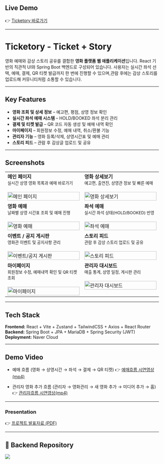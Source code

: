 ## Live Demo
👉 [Ticketory 바로가기](http://211.188.58.155:8080/)  

---
# Ticketory - Ticket + Story

영화 예매와 감상 스토리 공유를 결합한 **영화 플랫폼 웹 애플리케이션**입니다. React 기반의 직관적 UI와 Spring Boot 백엔드로 구성되어 있습니다.
사용자는 실시간 좌석 선택, 예매, 결제, QR 티켓 발급까지 한 번에 진행할 수 있으며,관람 후에는 감상 스토리를 업로드해 커뮤니티처럼 소통할 수 있습니다.  

---

## Key Features

- **영화 조회 및 상세 정보** – 예고편, 평점, 상영 정보 확인  
- **실시간 좌석 예매 시스템** – HOLD/BOOKED 좌석 분리 관리  
- **결제 및 티켓 발급** – QR 코드 자동 생성 및 예매 내역 확인  
- **마이페이지** – 회원정보 수정, 예매 내역, 취소/환불 기능  
- **관리자 기능** – 영화 등록/삭제, 상영시간표 및 예매 관리  
- **스토리 피드** – 관람 후 감상글 업로드 및 공유  

---

## Screenshots

<table>
  <tr>
    <td width="50%" valign="top">
      <b>메인 페이지</b><br/>
      <sub>실시간 상영 영화 목록과 예매 바로가기</sub><br/><br/>
      <img alt="메인 페이지" src="https://github.com/user-attachments/assets/4c69e2ba-f6c2-404b-8217-c8f42dcfdb2b" width="100%"/>
    </td>
    <td width="50%" valign="top">
      <b>영화 상세보기</b><br/>
      <sub>예고편, 출연진, 상영관 정보 및 빠른 예매</sub><br/><br/>
      <img alt="영화 상세보기" src="https://github.com/user-attachments/assets/3b059e38-9587-4339-8273-68e41e18d32a" width="100%"/>
    </td>
  </tr>
  <tr>
    <td width="50%" valign="top">
      <b>영화 예매</b><br/>
      <sub>날짜별 상영 시간표 조회 및 예매 진행</sub><br/><br/>
      <img alt="영화 예매" src="https://github.com/user-attachments/assets/3baff37f-8b1a-43ac-b9a9-8dc519498ccd" width="100%"/>
    </td>
    <td width="50%" valign="top">
      <b>좌석 예매</b><br/>
      <sub>실시간 좌석 상태(HOLD/BOOKED) 반영</sub><br/><br/>
      <img alt="좌석 예매" src="https://github.com/user-attachments/assets/d17b63db-b3da-47d9-9d96-7dbb9408d530" width="100%"/>
    </td>
  </tr>
  <tr>
    <td width="50%" valign="top">
      <b>이벤트 / 공지 게시판</b><br/>
      <sub>영화관 이벤트 및 공지사항 관리</sub><br/><br/>
      <img alt="이벤트/공지 게시판" src="https://github.com/user-attachments/assets/4237168c-5b2d-4368-9289-d366e018dc47" width="100%"/>
    </td>
    <td width="50%" valign="top">
      <b>스토리 피드</b><br/>
      <sub>관람 후 감상 스토리 업로드 및 공유</sub><br/><br/>
      <img alt="스토리 피드" src="https://github.com/user-attachments/assets/19bdba85-5d19-4228-9096-d550a06195a3" width="100%"/>
    </td>
  </tr>
  <tr>
    <td width="50%" valign="top">
      <b>마이페이지</b><br/>
      <sub>회원정보 수정, 예매내역 확인 및 QR 티켓 조회</sub><br/><br/>
      <img alt="마이페이지" src="https://github.com/user-attachments/assets/5b04fc87-e762-446a-935e-34b5b45bf2ca" width="100%"/>
    </td>
    <td width="50%" valign="top">
      <b>관리자 대시보드</b><br/>
      <sub>매출 통계, 상영 일정, 게시판 관리</sub><br/><br/>
      <img alt="관리자 대시보드" src="https://github.com/user-attachments/assets/1f757295-1cb7-41ab-8aad-5478be12cffe" width="100%"/>
    </td>
  </tr>
</table>

---
##  Tech Stack

**Frontend:** React + Vite + Zustand + TailwindCSS + Axios + React Router  
**Backend:** Spring Boot + JPA + MariaDB + Spring Security (JWT)  
**Deployment:** Naver Cloud 

---

## Demo Video
- 예매 흐름 (영화 → 상영시간 → 좌석 → 결제 → QR 티켓)
👉 [예매흐름 시연영상(mp4)](https://github.com/user-attachments/assets/099c75e4-6254-4c2b-84b9-2d4b7cf5523c)

- 관리자 영화 추가 흐름 (관리자 → 영화관리 → 새 영화 추가 → 미디어 추가 → 홈)
👉 [관리자흐름 시연영상(mp4)](https://github.com/user-attachments/assets/b60a7af4-1f1d-457d-9535-ce3da64a18c4)

---

### Presentation
👉 [프로젝트 발표자료 (PDF)](https://github.com/user-attachments/files/22225340/ticketory_presentation_final.pdf)

---

## 🔗 Backend Repository

<a href="https://github.com/sjyun0507/Ticketory.git" target="_blank">
  <img src="https://img.shields.io/badge/-%20Go%20to%20Backend%20Repo-2E8B57?style=for-the-badge&logo=springboot&logoColor=white" />
</a>




